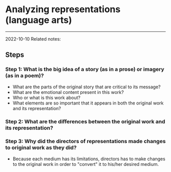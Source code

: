# Analyzing representations (language arts)
---
2022-10-10
Related notes: 

## Steps
### Step 1: What is the big idea of a story (as in a prose) or imagery (as in a poem)?
- What are the parts of the original story that are critical to its message? 
- What are the emotional content present in this work?
- Who or what is this work about?
- What elements are so important that it appears in both the original work and its representation?
### Step 2: What are the differences between the original work and its representation?
### Step 3: Why did the directors of representations made changes to original work as they did?
- Because each medium has its limitations, directors has to make changes to the original work in order to "convert" it to his/her desired medium. 